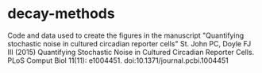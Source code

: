 decay-methods
=============

Code and data used to create the figures in the manuscript "Quantifying
stochastic noise in cultured circadian reporter cells" St. John PC, Doyle
FJ III (2015) Quantifying Stochastic Noise in Cultured Circadian Reporter
Cells. PLoS Comput Biol 11(11): e1004451. doi:10.1371/journal.pcbi.1004451
